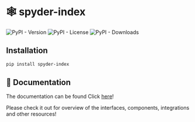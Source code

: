 # 🕸️ spyder-index

![PyPI - Version](https://img.shields.io/pypi/v/spyder-index)
![PyPI - License](https://img.shields.io/pypi/l/spyder-index)
![PyPI - Downloads](https://img.shields.io/pypi/dm/spyder-index)

## Installation 

```bash
pip install spyder-index
```

## 📄 Documentation

The documentation can be found Click [here](https://leonardofurnielis.github.io/spyder_index)!

Please check it out for overview of the interfaces, components, integrations and other resources!
